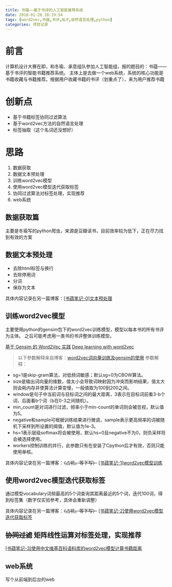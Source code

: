 ```yaml
---
title: 书蕴——基于书评的人工智能推荐系统
date: 2018-01-28 10:19:54
tags: [word2vec,书蕴,书评,NLP,自然语言处理,python]
categories: 项目记录
---
```


# 前言
计算机设计大赛在即，和冬瑜、承意组队参加人工智能组，报的题目的：书蕴——基于书评的智能书籍推荐系统。
主体上是去做一个web系统，系统的核心功能是书籍收藏与书籍推荐。根据用户收藏书籍的书评（划重点了），来为用户推荐书籍

# 创新点

- 基于书籍标签协同过滤算法
- 基于word2vec方法的自然语言处理
- 标签抽取（这个名词还没想好）

<!-- more -->

# 思路

 1. 数据获取
 2. 数据文本预处理
 3. 训练word2vec模型
 4. 使用word2vec模型迭代获取标签
 5. 协同过滤算法对标签处理，实现推荐
 6. web系统

## 数据获取篇
主要是冬瑜写的python爬虫，来源是豆瓣读书，目前效率较为低下，正在尽力找到有效的方案

## 数据文本预处理
 - 去除html标签与换行
 - 去除停用词
 - 分词
 - 保存为文本

具体内容记录在另一篇博客：[[书蕴笔记-0]文本预处理](http://blog.csdn.net/Core00077/article/details/79183717)
## 训练word2vec模型
主要使用python的gensim包下的word2vec训练模型，模型以每本书的所有书评为主体。
之后可能考虑用一类书的书评整体训练模型。

 [基于 Gensim 的 Word2Vec 实践](https://segmentfault.com/a/1190000008173404)
 [Deep learning with word2vec](https://radimrehurek.com/gensim/models/word2vec.html)
> 以下参数解释来自博客：[word2vec词向量训练及gensim的使用](http://blog.csdn.net/zl_best/article/details/53433072)
> 参数解释：
> 
 - sg=1是skip-gram算法，对低频词敏感；默认sg=0为CBOW算法。
 -  size是输出词向量的维数，值太小会导致词映射因为冲突而影响结果，值太大则会耗内存并使算法计算变慢，一般值取为100到200之间。
 -  window是句子中当前词与目标词之间的最大距离，3表示在目标词前看3-b个词，后面看b个词（b在0-3之间随机）。
 -  min_count是对词进行过滤，频率小于min-count的单词则会被忽视，默认值为5。
 -  negative和sample可根据训练结果进行微调，sample表示更高频率的词被随机下采样到所设置的阈值，默认值为1e-3。
 -  hs=1表示层级softmax将会被使用，默认hs=0且negative不为0，则负采样将会被选择使用。
 -  workers控制训练的并行，此参数只有在安装了Cpython后才有效，否则只能使用单核。

具体内容记录在另一篇博客：~~（占坑，等下写）~~ [[书蕴笔记-1]word2vec模型训练](http://blog.csdn.net/Core00077/article/details/79192252)

## 使用word2vec模型迭代获取标签
通过模型vocabulary词频最高的5个词查询其距离最近的5个词，迭代100词，得到标签集（数字仅实验参考，具体会重新调整）

具体内容记录在另一篇博客：~~（占坑，等下写）~~ [[书蕴笔记-2]使用word2vec模型迭代获取标签](http://blog.csdn.net/core00077/article/details/79242590)
## ~~协同过滤~~ 矩阵线性运算对标签处理，实现推荐
[[书蕴笔记-3]使用中文维基百科语料库的word2vec模型计算书籍距离](https://blog.csdn.net/Core00077/article/details/79245539)

## web系统
写个从前端到后台的web
